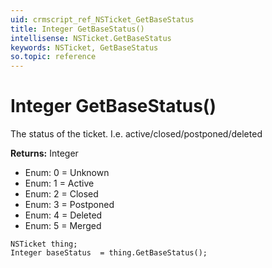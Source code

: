 ```yaml
---
uid: crmscript_ref_NSTicket_GetBaseStatus
title: Integer GetBaseStatus()
intellisense: NSTicket.GetBaseStatus
keywords: NSTicket, GetBaseStatus
so.topic: reference
---
```


# Integer GetBaseStatus()

The status of the ticket. I.e. active/closed/postponed/deleted

**Returns:** Integer

* Enum: 0 = Unknown
* Enum: 1 = Active
* Enum: 2 = Closed
* Enum: 3 = Postponed
* Enum: 4 = Deleted
* Enum: 5 = Merged

```crmscript
NSTicket thing;
Integer baseStatus  = thing.GetBaseStatus();
```

